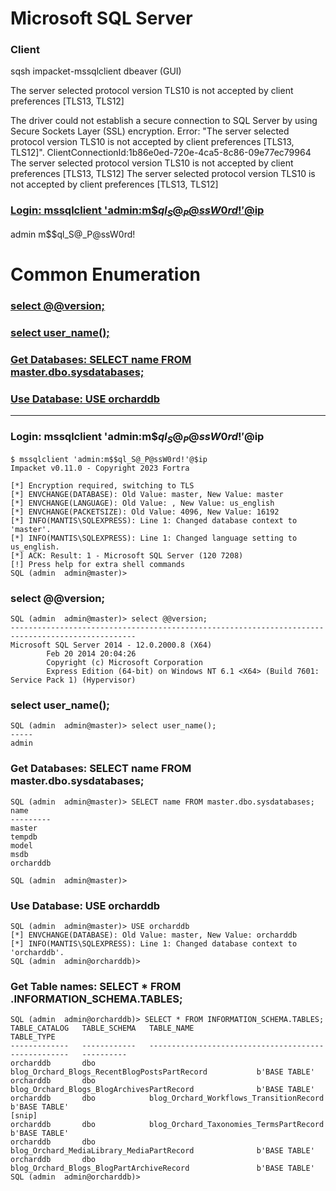 # Microsoft SQL Server

### Client
sqsh
impacket-mssqlclient
dbeaver (GUI)

The server selected protocol version TLS10 is not accepted by client preferences [TLS13, TLS12]

The driver could not establish a secure connection to SQL Server by using Secure Sockets Layer (SSL) encryption. Error: "The server selected protocol version TLS10 is not accepted by client preferences [TLS13, TLS12]". ClientConnectionId:1b86e0ed-720e-4ca5-8c86-09e77ec79964
  The server selected protocol version TLS10 is not accepted by client preferences [TLS13, TLS12]
  The server selected protocol version TLS10 is not accepted by client preferences [TLS13, TLS12]

### [Login: mssqlclient 'admin:m$$ql_S@_P@ssW0rd!'@$ip](#login-mssqlclient-adminmql_s_pssw0rdip-1)
admin
m$$ql_S@_P@ssW0rd!

# Common Enumeration

### [select @@version;](#select-version-1)
### [select user_name();](#select-user_name-1)
### [Get Databases: SELECT name FROM master.dbo.sysdatabases;](#get-databases-select-name-from-masterdbosysdatabases-1)
### [Use Database: USE orcharddb](#use-database-use-orcharddb-1)

-----------

### Login: mssqlclient 'admin:m$$ql_S@_P@ssW0rd!'@$ip
```
$ mssqlclient 'admin:m$$ql_S@_P@ssW0rd!'@$ip
Impacket v0.11.0 - Copyright 2023 Fortra

[*] Encryption required, switching to TLS
[*] ENVCHANGE(DATABASE): Old Value: master, New Value: master
[*] ENVCHANGE(LANGUAGE): Old Value: , New Value: us_english
[*] ENVCHANGE(PACKETSIZE): Old Value: 4096, New Value: 16192
[*] INFO(MANTIS\SQLEXPRESS): Line 1: Changed database context to 'master'.
[*] INFO(MANTIS\SQLEXPRESS): Line 1: Changed language setting to us_english.
[*] ACK: Result: 1 - Microsoft SQL Server (120 7208) 
[!] Press help for extra shell commands
SQL (admin  admin@master)>
```

### select @@version;
```
SQL (admin  admin@master)> select @@version;
--------------------------------------------------------------------------------------------------   
Microsoft SQL Server 2014 - 12.0.2000.8 (X64) 
        Feb 20 2014 20:04:26 
        Copyright (c) Microsoft Corporation
        Express Edition (64-bit) on Windows NT 6.1 <X64> (Build 7601: Service Pack 1) (Hypervisor)
```

### select user_name();
```
SQL (admin  admin@master)> select user_name();
-----   
admin
```

### Get Databases: SELECT name FROM master.dbo.sysdatabases;
```
SQL (admin  admin@master)> SELECT name FROM master.dbo.sysdatabases;
name        
---------   
master      
tempdb      
model       
msdb        
orcharddb   

SQL (admin  admin@master)>
```

### Use Database: USE orcharddb
```
SQL (admin  admin@master)> USE orcharddb
[*] ENVCHANGE(DATABASE): Old Value: master, New Value: orcharddb
[*] INFO(MANTIS\SQLEXPRESS): Line 1: Changed database context to 'orcharddb'.
SQL (admin  admin@orcharddb)>
```

### Get Table names: SELECT * FROM <databaseName>.INFORMATION_SCHEMA.TABLES;
```
SQL (admin  admin@orcharddb)> SELECT * FROM INFORMATION_SCHEMA.TABLES;
TABLE_CATALOG   TABLE_SCHEMA   TABLE_NAME                                             TABLE_TYPE   
-------------   ------------   ----------------------------------------------------   ----------   
orcharddb       dbo            blog_Orchard_Blogs_RecentBlogPostsPartRecord           b'BASE TABLE'
orcharddb       dbo            blog_Orchard_Blogs_BlogArchivesPartRecord              b'BASE TABLE'
orcharddb       dbo            blog_Orchard_Workflows_TransitionRecord                b'BASE TABLE'
[snip]
orcharddb       dbo            blog_Orchard_Taxonomies_TermsPartRecord                b'BASE TABLE'
orcharddb       dbo            blog_Orchard_MediaLibrary_MediaPartRecord              b'BASE TABLE'
orcharddb       dbo            blog_Orchard_Blogs_BlogPartArchiveRecord               b'BASE TABLE'
SQL (admin  admin@orcharddb)> 
```

### 
```

```

### 
```

```

### 
```

```

### 
```

```

### 
```

```

### 
```

```

### 
```

```

### 
```

```